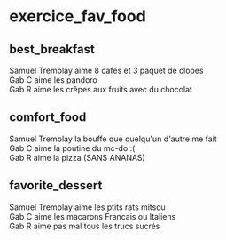 # exercice_fav_food


## best_breakfast
Samuel Tremblay aime 8 cafés et 3 paquet de clopes  
Gab C aime les pandoro  
Gab R aime les crêpes aux fruits avec du chocolat  
## comfort_food
Samuel Tremblay la bouffe que quelqu'un d'autre me fait  
Gab C aime la poutine du mc-do :(  
Gab R aime la pizza (SANS ANANAS)  
## favorite_dessert
Samuel Tremblay aime les ptits rats mitsou  
Gab C aime les macarons Francais ou Italiens  
Gab R aime pas mal tous les trucs sucrés  
